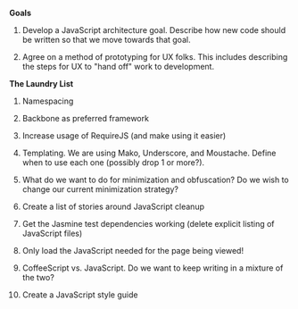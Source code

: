 **Goals**

1. Develop a JavaScript architecture goal. Describe how new code should be written so that we move towards that goal.

1. Agree on a method of prototyping for UX folks. This includes describing the steps for UX to "hand off" work to development.

**The Laundry List**

1. Namespacing

1. Backbone as preferred framework

1. Increase usage of RequireJS (and make using it easier)

1. Templating. We are using Mako, Underscore, and Moustache. Define when to use each one (possibly drop 1 or more?).

1. What do we want to do for minimization and obfuscation? Do we wish to change our current minimization strategy?

1. Create a list of stories around JavaScript cleanup

1. Get the Jasmine test dependencies working (delete explicit listing of JavaScript files)

1. Only load the JavaScript needed for the page being viewed!

1. CoffeeScript vs. JavaScript. Do we want to keep writing in a mixture of the two?

1. Create a JavaScript style guide